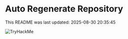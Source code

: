 # Auto Regenerate Repository

This README was last updated: 2025-08-30 20:35:45

 ![TryHackMe](https://tryhackme.com/badge/533634)